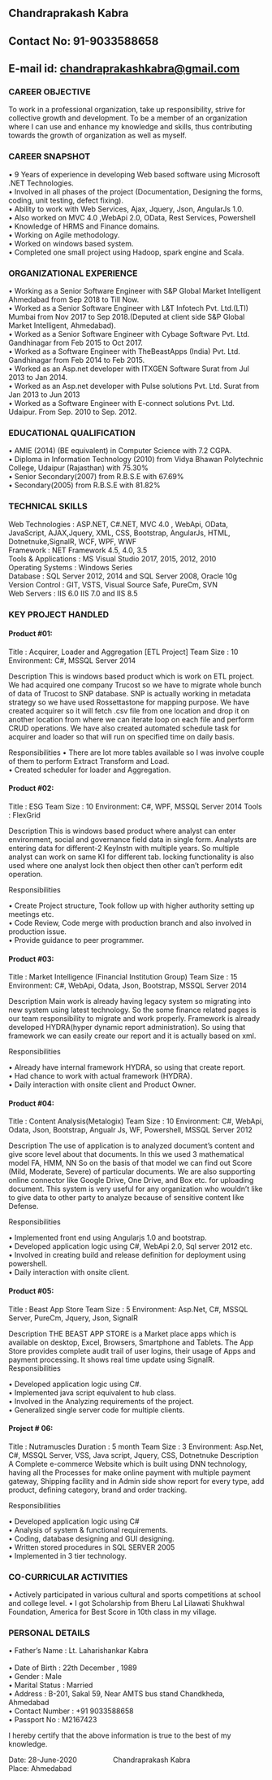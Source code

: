 
## Chandraprakash Kabra <br/>
## Contact No: 91-9033588658<br/>
## E-mail id: chandraprakashkabra@gmail.com<br/>

### CAREER OBJECTIVE

To work in a professional organization, take up responsibility, strive for collective growth and development.
To be a member of an organization where I can use and enhance my knowledge and skills, thus contributing towards the growth of organization as well as myself.

### CAREER SNAPSHOT
•	9 Years of experience in developing Web based software using Microsoft .NET Technologies.<br/>
•	Involved in all phases of the project (Documentation, Designing the forms, coding, unit testing, defect fixing).<br/>
•	Ability to work with Web Services, Ajax, Jquery, Json, AngularJs 1.0.<br/>
•	Also worked on MVC 4.0 ,WebApi 2.0, OData, Rest Services, Powershell<br/>
•	Knowledge of HRMS and Finance domains.<br/>
•	Working on Agile methodology.<br/>
•	Worked on windows based system.<br/>
•	Completed one small project using Hadoop, spark engine and Scala.

### ORGANIZATIONAL EXPERIENCE
•	Working as a Senior Software Engineer with S&P Global Market Intelligent Ahmedabad from Sep 2018 to Till Now.<br/>
•	Worked as a Senior Software Engineer with L&T Infotech Pvt. Ltd.(LTI) Mumbai from Nov 2017 to Sep 2018.(Deputed at client side S&P    Global Market Intelligent, Ahmedabad).<br/>
•	Worked as a Senior Software Engineer with Cybage Software Pvt. Ltd. Gandhinagar from Feb 2015 to Oct 2017.<br/>
•	Worked as a Software Engineer with TheBeastApps (India) Pvt. Ltd. Gandhinagar from Feb 2014 to Feb 2015.<br/>
•	Worked as an Asp.net developer with ITXGEN Software Surat from Jul 2013 to Jan 2014.<br/>
•	Worked as an Asp.net developer with Pulse solutions Pvt. Ltd. Surat from Jan 2013 to Jun 2013<br/>
•	Worked as a Software Engineer with E-connect solutions Pvt. Ltd. Udaipur. From Sep. 2010 to Sep. 2012.<br/>

### EDUCATIONAL QUALIFICATION

•	AMIE (2014) (BE equivalent) in Computer Science with 7.2 CGPA.<br/>
•	Diploma in Information Technology (2010) from Vidya Bhawan Polytechnic College, Udaipur (Rajasthan)  with 75.30%<br/>
•	Senior Secondary(2007) from R.B.S.E with 67.69%<br/>
•	Secondary(2005) from R.B.S.E with 81.82%<br/>
### TECHNICAL SKILLS

Web Technologies        :    ASP.NET, C#.NET, MVC 4.0 , WebApi, OData, JavaScript, AJAX,Jquery, XML, CSS, Bootstrap, AngularJs, HTML,                                Dotnetnuke,SignalR, WCF, WPF, WWF<br/>
Framework               :    NET Framework 4.5, 4.0, 3.5<br/>
Tools & Applications    :    MS Visual Studio 2017, 2015, 2012, 2010<br/>
Operating Systems       :    Windows Series<br/>
Database                :    SQL Server 2012, 2014 and SQL Server 2008, Oracle 10g<br/>
Version Control         :    GIT, VSTS, Visual Source Safe, PureCm, SVN<br/>
Web Servers             :    IIS 6.0 IIS 7.0 and IIS 8.5<br/>

### KEY PROJECT HANDLED

#### Product #01:

Title	     : Acquirer, Loader and Aggregation [ETL Project]
Team Size	     : 10
Environment: C#, MSSQL Server 2014

Description
This is windows based product which is work on ETL project. We had acquired one company Trucost so we have to migrate whole bunch of data of Trucost to SNP database. SNP is actually working in metadata strategy so we have used Rossettastone for mapping purpose.
We have created acquirer so it will fetch .csv file from one location and drop it on another location from where we can iterate loop on each file and perform CRUD operations.
We have also created automated schedule task for acquirer and loader so that will run on specified time on daily basis.

Responsibilities
•	There are lot more tables available so I was involve couple of them to perform Extract Transform and Load.<br/>
•	Created scheduler for loader and Aggregation.

#### Product #02:

Title	     : ESG
Team Size	     : 10
Environment: C#, WPF, MSSQL Server 2014
Tools	: FlexGrid

Description
This is windows based product where analyst can enter environment, social and governance field data in single form. Analysts are entering data for different-2 KeyInstn with multiple years. So multiple analyst can work on same KI for different tab. locking functionality is also used where one analyst lock then object then other can’t perform edit operation. 

Responsibilities

•	Create Project structure, Took follow up with higher authority setting up meetings etc.<br/>
•	Code Review, Code merge with production branch and also involved in production issue.<br/>
•	Provide guidance to peer programmer.

#### Product #03:

Title	     : Market Intelligence (Financial Institution Group)
Team Size	     : 15
Environment: C#, WebApi, Odata, Json, Bootstrap, MSSQL Server 2014

Description
Main work is already having legacy system so migrating into new system using latest technology.
So the some finance related pages is our team responsibility to migrate and work properly.
Framework is already developed HYDRA(hyper dynamic report administration).
So using that framework we can easily create our report and it is actually based on xml.

Responsibilities

•	Already have internal framework HYDRA, so using that create report.<br/>
•	Had chance to work with actual framework (HYDRA).<br/>
•	Daily interaction with onsite client and Product Owner.

#### Product #04:

Title	     : Content Analysis(Metalogix)
Team Size	     : 10
Environment: C#, WebApi, Odata, Json, Bootstrap, Angualr Js, WF, Powershell, MSSQL Server 2012

Description
	The use of application is to analyzed document’s content and give score level about that documents. In this we used 3 mathematical model FA, HMM, NN So on the basis of that model we can find out Score (Mild, Moderate, Severe) of particular documents.
We are also supporting online connector like Google Drive, One Drive, and Box etc. for uploading document.
This system is very useful for any organization who wouldn’t like to give data to other party to analyze because of sensitive content like Defense. 

Responsibilities

•	Implemented front end using Angularjs 1.0 and bootstrap.<br/>
•	Developed application logic using C#, WebApi 2.0, Sql server 2012 etc.<br/>
•	Involved in creating build and release definition for deployment using powershell.<br/>
•	Daily interaction with onsite client.

#### Product #05:

Title	     : Beast App Store
Team Size	     : 5
Environment: Asp.Net, C#, MSSQL Server, PureCm, Jquery, Json, SignalR

Description
	THE BEAST APP STORE is a Market place apps which is available on desktop, Excel, Browsers, Smartphone and Tablets.
The App Store provides complete audit trail of user logins, their usage of Apps and payment processing.
It shows real time update using SignalR.
Responsibilities

•	Developed application logic using C#.<br/>
•	Implemented java script equivalent to hub class.<br/>
•	Involved in the Analyzing requirements of the project.<br/>
•	Generalized single server code for multiple clients.

#### Project # 06:

Title	     : Nutramuscles
Duration	     : 5 month 
Team Size     : 3
Environment: Asp.Net, C#, MSSQL Server, VSS, Java script, Jquery, CSS, Dotnetnuke
Description
A Complete e-commerce Website which is built using DNN technology, having all the
Processes for make online payment with multiple payment gateway, Shipping facility and in 
Admin side show report for every type, add product, defining category, brand and order tracking. 

Responsibilities

•	Developed application logic using C#<br/>
•	Analysis of system & functional requirements.<br/>
•	Coding, database designing and GUI designing.<br/>
•	Written stored procedures in SQL SERVER 2005<br/>
•	Implemented in 3 tier technology.

### CO-CURRICULAR ACTIVITIES
•	Actively participated in various cultural and sports competitions at school and college level.
•	I got Scholarship from Bheru Lal Lilawati Shukhwal Foundation, America for Best Score in 10th class in my village.

### PERSONAL DETAILS
•	Father’s Name	: Lt. Laharishankar Kabra<br/>  
•	Date of Birth	: 22th December , 1989<br/>
•	Gender		: Male<br/>
•	Marital Status	: Married<br/>
•	Address	          : B-201, Sakal 59, Near AMTS bus stand Chandkheda, Ahmedabad<br/>
•	Contact Number	: +91 9033588658<br/>
•	Passport No	: M2167423<br/>

I hereby certify that the above information is true to the best of my knowledge.<br/>

Date: 28-June-2020	&nbsp;&nbsp;&nbsp;&nbsp;&nbsp;&nbsp;&nbsp;&nbsp;&nbsp;&nbsp;&nbsp;&nbsp;&nbsp;&nbsp;&nbsp;&nbsp;						       Chandraprakash Kabra<br/>
Place: Ahmedabad



